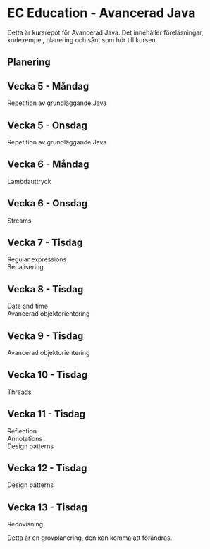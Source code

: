 # EC Education - Avancerad Java

Detta är kursrepot för Avancerad Java. Det innehåller föreläsningar, kodexempel, planering och sånt som hör till kursen.

## Planering

## Vecka 5 - Måndag

Repetition av grundläggande Java

## Vecka 5 - Onsdag

Repetition av grundläggande Java

## Vecka 6 - Måndag

Lambdauttryck

## Vecka 6 - Onsdag

Streams

## Vecka 7 - Tisdag

Regular expressions  
Serialisering

## Vecka 8 - Tisdag

Date and time  
Avancerad objektorientering

## Vecka 9 - Tisdag

Avancerad objektorientering

## Vecka 10 - Tisdag

Threads

## Vecka 11 - Tisdag

Reflection  
Annotations  
Design patterns

## Vecka 12 - Tisdag

Design patterns

## Vecka 13 - Tisdag

Redovisning

Detta är en grovplanering, den kan komma att förändras.
